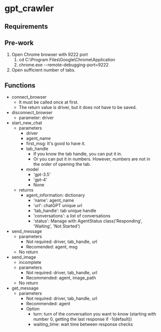 # gpt_crawler

## Requirements



## Pre-work

1. Open Chrome browser with 9222 port
   1. cd C:\Program Files\Google\Chrome\Application
   2. chrome.exe --remote-debugging-port=9222
2. Open sufficient number of tabs.



## Functions

- connect_browser
  - It must be called once at first.
  - The return value is driver, but it does not have to be saved.
- disconnect_browser
  - parameter: driver
- start_new_chat
  - parameters
    - driver
    - agent_name
    - first_msg: It's good to have it.
    - tab_handle
      - If you know the tab handle, you can put it in.
      - Or you can put it in numbers. However, numbers are not in the order of opening the tab.
    - model
      - 'gpt-3.5'
      - 'gpt-4'
      - None
  - returns
    - agent_information: dictionary
      - 'name': agent_name
      - 'url': chatGPT unique url
      - 'tab_handle': tab unique handle
      - 'conversations': a list of conversations
      - 'status': Manage with AgentStatus class('Responding', 'Waiting', 'Not Started')
- send_message
  - parameters
    - Not required: driver, tab_handle, url
    - Recomended: agent, msg
  - No return
- send_image
  - incomplete
  - parameters
    - Not required: driver, tab_handle, url
    - Recommended: agent, image_path
  - No return
- get_message
  - parameters
    - Not required: driver, tab_handle, url
    - Recommended: agent
    - Option
      - turn: turn of the conversation you want to know (starting with number 0, getting the last response if -1(default))
      - waiting_time: wait time between response checks



